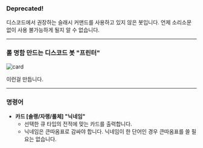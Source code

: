 ### Deprecated!

디스코드에서 권장하는 슬래시 커맨드를 사용하고 있지 않은 봇입니다. 언제 소리소문 없이 사용 불가능하게 될지 알 수 없습니다.

-----

### 롤 명함 만드는 디스코드 봇 "프린터"

![card](https://user-images.githubusercontent.com/48879519/133747595-d5bc3e82-c58b-4ce5-91f1-1ed129f08abc.png)

이런걸 만듭니다.

------

### 명령어

- **카드 [솔랭/자랭/롤체] "닉네임"**
  - 선택한 큐 타입의 전적에 맞는 카드를 출력합니다.
  - 닉네임은 큰따옴표로 감싸야 합니다. 닉네임이 한 단어인 경우 큰따옴표를 쓸 필요는 없습니다.
